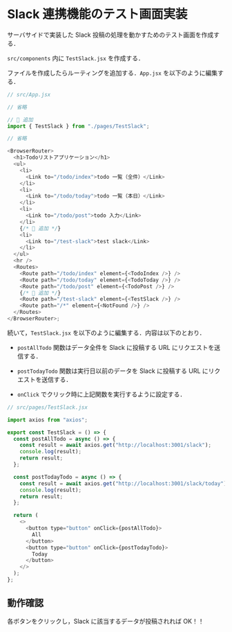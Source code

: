 # Slack 連携機能のテスト画面実装

サーバサイドで実装した Slack 投稿の処理を動かすためのテスト画面を作成する．

`src/components` 内に `TestSlack.jsx` を作成する．

ファイルを作成したらルーティングを追加する．`App.jsx` を以下のように編集する．

```js
// src/App.jsx

// 省略

// 🔽 追加
import { TestSlack } from "./pages/TestSlack";

// 省略

<BrowserRouter>
  <h1>Todoリストアプリケーション</h1>
  <ul>
    <li>
      <Link to="/todo/index">todo 一覧（全件）</Link>
    </li>
    <li>
      <Link to="/todo/today">todo 一覧（本日）</Link>
    </li>
    <li>
      <Link to="/todo/post">todo 入力</Link>
    </li>
    {/* 🔽 追加 */}
    <li>
      <Link to="/test-slack">test slack</Link>
    </li>
  </ul>
  <hr />
  <Routes>
    <Route path="/todo/index" element={<TodoIndex />} />
    <Route path="/todo/today" element={<TodoToday />} />
    <Route path="/todo/post" element={<TodoPost />} />
    {/* 🔽 追加 */}
    <Route path="/test-slack" element={<TestSlack />} />
    <Route path="/*" element={<NotFound />} />
  </Routes>
</BrowserRouter>;
```

続いて，`TestSlack.jsx` を以下のように編集する．内容は以下のとおり．

- `postAllTodo` 関数はデータ全件を Slack に投稿する URL にリクエストを送信する．

- `postTodayTodo` 関数は実行日以前のデータを Slack に投稿する URL にリクエストを送信する．

- `onClick` でクリック時に上記関数を実行するように設定する．

```js
// src/pages/TestSlack.jsx

import axios from "axios";

export const TestSlack = () => {
  const postAllTodo = async () => {
    const result = await axios.get("http://localhost:3001/slack");
    console.log(result);
    return result;
  };

  const postTodayTodo = async () => {
    const result = await axios.get("http://localhost:3001/slack/today");
    console.log(result);
    return result;
  };

  return (
    <>
      <button type="button" onClick={postAllTodo}>
        All
      </button>
      <button type="button" onClick={postTodayTodo}>
        Today
      </button>
    </>
  );
};
```

## 動作確認

各ボタンをクリックし，Slack に該当するデータが投稿されれば OK！！
